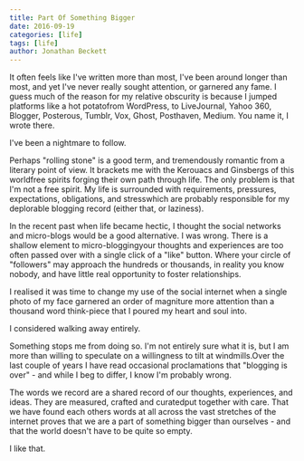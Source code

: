 ```yaml
---
title: Part Of Something Bigger
date: 2016-09-19
categories: [life]
tags: [life]
author: Jonathan Beckett
---
```


It often feels like I've written more than most, I've been around longer than most, and yet I've never really sought attention, or garnered any fame. I guess much of the reason for my relative obscurity is because I jumped platforms like a hot potatofrom WordPress, to LiveJournal, Yahoo 360, Blogger, Posterous, Tumblr, Vox, Ghost, Posthaven, Medium. You name it, I wrote there.

I've been a nightmare to follow.

Perhaps "rolling stone" is a good term, and tremendously romantic from a literary point of view. It brackets me with the Kerouacs and Ginsbergs of this worldfree spirits forging their own path through life. The only problem is that I'm not a free spirit. My life is surrounded with requirements, pressures, expectations, obligations, and stresswhich are probably responsible for my deplorable blogging record (either that, or laziness).

In the recent past when life became hectic, I thought the social networks and micro-blogs would be a good alternative. I was wrong. There is a shallow element to micro-bloggingyour thoughts and experiences are too often passed over with a single click of a "like" button. Where your circle of "followers" may approach the hundreds or thousands, in reality you know nobody, and have little real opportunity to foster relationships.

I realised it was time to change my use of the social internet when a single photo of my face garnered an order of magniture more attention than a thousand word think-piece that I poured my heart and soul into.

I considered walking away entirely.

Something stops me from doing so. I'm not entirely sure what it is, but I am more than willing to speculate on a willingness to tilt at windmills.Over the last couple of years I have read occasional proclamations that "blogging is over" - and while I beg to differ, I know I'm probably wrong.

The words we record are a shared record of our thoughts, experiences, and ideas. They are measured, crafted and curatedput together with care. That we have found each others words at all across the vast stretches of the internet proves that we are a part of something bigger than ourselves - and that the world doesn't have to be quite so empty.

I like that.
